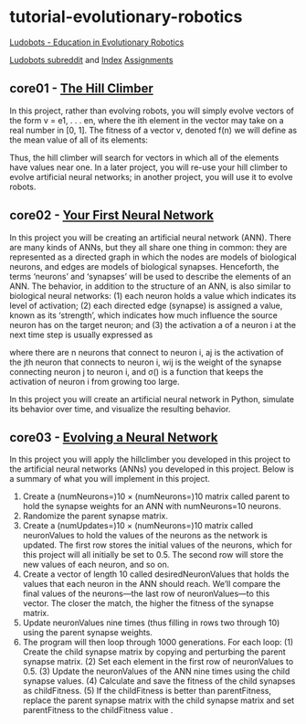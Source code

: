 # tutorial-evolutionary-robotics

[Ludobots - Education in Evolutionary Robotics](https://www.uvm.edu/~ludobots/index.php/Main/ER2014)

[Ludobots subreddit](https://www.reddit.com/r/ludobots) and [Index](https://www.reddit.com/r/ludobots/wiki/index#welcome)
[Assignments](https://www.reddit.com/r/ludobots/wiki/tree#ludobotstreeurl)

## core01 - [The Hill Climber](https://www.uvm.edu/~ludobots/index.php/ER/Assignment1)
In this project, rather than evolving robots, you will simply evolve vectors of the form v = e1, . . . en, where the ith element in the vector may take on a real number in [0, 1]. The fitness of a vector v, denoted f(n) we will define as the mean value of all of its elements:

Thus, the hill climber will search for vectors in which all of the elements have values near one. In a later project, you will re-use your hill climber to evolve artificial neural networks; in another project, you will use it to evolve robots.

## core02 - [Your First Neural Network](https://www.uvm.edu/~ludobots/index.php/ER/Assignment2)
In this project you will be creating an artificial neural network (ANN). There are many kinds of ANNs, but they all share one thing in common: they are represented as a directed graph in which the nodes are models of biological neurons, and edges are models of biological synapses. Henceforth, the terms ‘neurons’ and ‘synapses’ will be used to describe the elements of an ANN. The behavior, in addition to the structure of an ANN, is also similar to biological neural networks: (1) each neuron holds a value which indicates its level of activation; (2) each directed edge (synapse) is assigned a value, known as its ‘strength’, which indicates how much influence the source neuron has on the target neuron; and (3) the activation a of a neuron i at the next time step is usually expressed as


where there are n neurons that connect to neuron i, aj is the activation of the jth neuron that connects to neuron i, wij is the weight of the synapse connecting neuron j to neuron i, and σ() is a function that keeps the activation of neuron i from growing too large.

In this project you will create an artificial neural network in Python, simulate its behavior over time, and visualize the resulting behavior.

## core03 - [Evolving a Neural Network](https://www.uvm.edu/~ludobots/index.php/ER/Assignment3)
In this project you will apply the hillclimber you developed in this project to the artificial neural networks (ANNs) you developed in this project. Below is a summary of what you will implement in this project.

1. Create a (numNeurons=)10 × (numNeurons=)10 matrix called parent to hold the synapse weights for an ANN with numNeurons=10 neurons.
2. Randomize the parent synapse matrix.
3. Create a (numUpdates=)10 × (numNeurons=)10 matrix called neuronValues to hold the values of the neurons as the network is updated. The first row stores the initial values of the neurons, which for this project will all initially be set to 0.5. The second row will store the new values of each neuron, and so on.
4. Create a vector of length 10 called desiredNeuronValues that holds the values that each neuron in the ANN should reach. We’ll compare the final values of the neurons—the last row of neuronValues—to this vector. The closer the match, the higher the fitness of the synapse matrix.
5. Update neuronValues nine times (thus filling in rows two through 10) using the parent synapse weights.
6. The program will then loop through 1000 generations. For each loop: (1) Create the child synapse matrix by copying and perturbing the parent synapse matrix. (2) Set each element in the first row of neuronValues to 0.5. (3) Update the neuronValues of the ANN nine times using the child synapse values. (4) Calculate and save the fitness of the child synapses as childFitness. (5) If the childFitness is better than parentFitness, replace the parent synapse matrix with the child synapse matrix and set parentFitness to the childFitness value .
